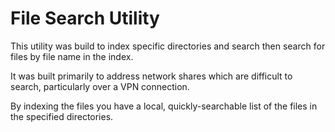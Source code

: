 # File Search Utility

This utility was build to index specific directories and search then search for files by file name in the index.

It was built primarily to address network shares which are difficult to search, particularly over a VPN connection.

By indexing the files you have a local, quickly-searchable list of the files in the specified directories.

